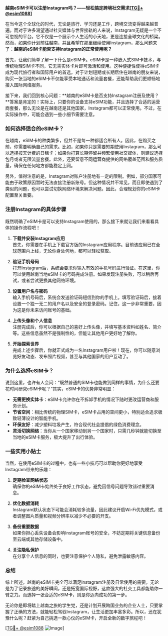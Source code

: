 **越南eSIM卡可以注册Instagram吗？——轻松搞定跨境社交需求[[TG💪+ @esim1088](https://t.me/s/esim1088)]**

在当今这个全球化的时代，无论是旅行、学习还是工作，跨境交流变得越来越普遍。而对于许多渴望通过社交媒体与世界接轨的人来说，Instagram无疑是一个不可忽视的平台。它不仅是一个展示个人生活的小天地，更是连接全球文化的桥梁。然而，如果你计划前往越南，并且希望在那里继续使用Instagram，那么问题来了：**越南的eSIM卡能否支持Instagram的正常使用呢？**

首先，让我们简单了解一下什么是eSIM卡。eSIM卡是一种嵌入式SIM卡技术，与传统物理SIM卡不同，它无需实体卡片即可激活和使用。这种便捷性使得eSIM卡成为现代旅行者和国际用户的首选。对于计划短期或长期居住在越南的朋友来说，购买一张当地的eSIM卡不仅能享受本地通话和流量套餐，还能帮助我们更顺畅地接入国际网络服务。

接下来，我们回到核心问题：**越南的eSIM卡是否支持Instagram注册及使用？**答案是肯定的！实际上，只要你的设备支持eSIM功能，并且选择了合适的运营商套餐，那么无论是在越南还是其他国家，Instagram都可以正常使用。不过，在实际操作中，可能会遇到一些小细节需要注意。

### **如何选择适合的eSIM卡？**

在越南，eSIM卡的种类繁多，但并不是每一种都适合所有人。因此，在购买之前，你需要明确自己的需求。比如，如果你只是需要短期使用Instagram，那么可以选择按天计费的日租卡；如果你打算长期停留并频繁使用社交媒体，则建议选择包月或者无限流量套餐。此外，还要留意不同运营商提供的网络覆盖范围和服务质量，确保在任何地方都能稳定上网。

另外，值得注意的是，Instagram对账户注册地有一定的限制。例如，部分国家可能由于政策原因暂时无法直接注册新账号。但这种情况并不常见，而且即使遇到了类似的问题，也可以尝试切换网络环境来解决问题。因此，合理规划你的eSIM卡配置至关重要。

### **注册Instagram的具体步骤**

既然明确了eSIM卡是可以支持Instagram使用的，那么接下来就让我们来看看具体的操作流程吧！

1. **下载并安装Instagram应用**  
   首先，你需要在手机上下载官方版的Instagram应用程序。目前该应用已在全球范围内上线，无论你身处何地，都可以轻松获取。

2. **验证手机号码**  
   打开Instagram后，系统会要求你输入有效的手机号码进行验证。在这里，你可以使用越南当地eSIM卡的号码完成注册。如果发现注册失败，可以稍后再试，或者尝试更换其他网络环境。

3. **设置用户名与密码**  
   输入手机号码后，系统会发送验证码短信到你的手机上。填写验证码后，接着设置一个独一无二的用户名以及安全的登录密码。记住，这一步非常重要，因为这是你未来访问账号的基础。

4. **上传头像和个人信息**  
   注册完成后，你可以根据自己的喜好上传头像，并填写基本资料如姓名、简介等。这些信息虽然不是强制性的，但能让其他用户更好地了解你。

5. **开始探索世界**  
   完成上述步骤后，你就正式成为一名Instagram用户啦！现在，你可以随意浏览好友动态、发布照片视频，甚至与其他国家的用户互动了。

### **为什么选择eSIM卡？**

说到这里，也许有人会问：“既然普通的SIM卡也能做到同样的事情，为什么还要花时间研究eSIM卡呢？”其实，eSIM卡的优势非常明显：

- **无需更换实体卡**：eSIM卡允许你在不拆卸手机的情况下随时更改运营商和服务计划。
- **节省空间**：相比传统的物理SIM卡，eSIM卡占用的空间更小，特别适合追求极致轻薄设计的智能手机。
- **环保友好**：减少塑料垃圾产生，符合现代社会提倡的绿色消费理念。
- **灵活切换网络**：当你从一个国家移动到另一个国家时，只需几秒钟就能切换至当地的eSIM卡服务，极大提升了出行体验。

### **一些实用小贴士**

当然，在使用eSIM卡的过程中，也有一些小技巧可以帮助你更好地享受Instagram带来的乐趣：

1. **定期检查网络状态**  
   确保你的eSIM卡始终处于良好工作状态，避免因信号问题导致错过重要消息。

2. **优化数据消耗**  
   Instagram默认状态下可能会消耗较多流量，因此建议开启Wi-Fi优先模式，或者调整图片质量和视频分辨率以减少不必要的开支。

3. **备份重要数据**  
   如果你担心丢失设备会影响Instagram账号的安全，不妨定期将关键信息备份至云端或其他存储设备中。

4. **关注隐私保护**  
   在分享个人信息的同时，也要注意保护个人隐私，避免泄露敏感内容。

### **总结**

综上所述，越南的eSIM卡完全可以满足Instagram注册及日常使用的需要。无论是为了记录旅途的美好瞬间，还是拓宽国际视野，这款强大的社交工具都能助你一臂之力。而选择一张合适的eSIM卡，则是你迈向成功的第一步。

无论你是即将踏上越南之旅的学生党，还是计划开展跨国业务的企业人士，只要掌握了正确的方法，就能轻松驾驭Instagram，让生活更加丰富多彩。所以，还在犹豫什么呢？赶紧为自己挑选一款心仪的eSIM卡，开启全新的数字旅程吧！

[[TG💪+ @esim1088](https://t.me/s/esim1088) ![Image](https://i.postimg.cc/4NQfJmqS/Snipaste-2025-05-13-00-14-12.png)]